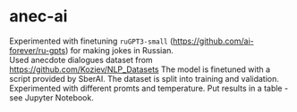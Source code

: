 # anec-ai
Experimented with finetuning `ruGPT3-small` (https://github.com/ai-forever/ru-gpts) for making jokes in Russian.  
Used anecdote dialogues dataset from https://github.com/Koziev/NLP_Datasets
The model is finetuned with a script provided by SberAI.
The dataset is split into training and validation.
Experimented with different promts and temperature.
Put results in a table - see Jupyter Notebook.
